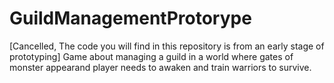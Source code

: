 # GuildManagementProtorype

[Cancelled, The code you will find in this repository is from an early stage of prototyping]
Game about managing a guild in a world where gates of monster appearand player needs to awaken and train warriors to survive.